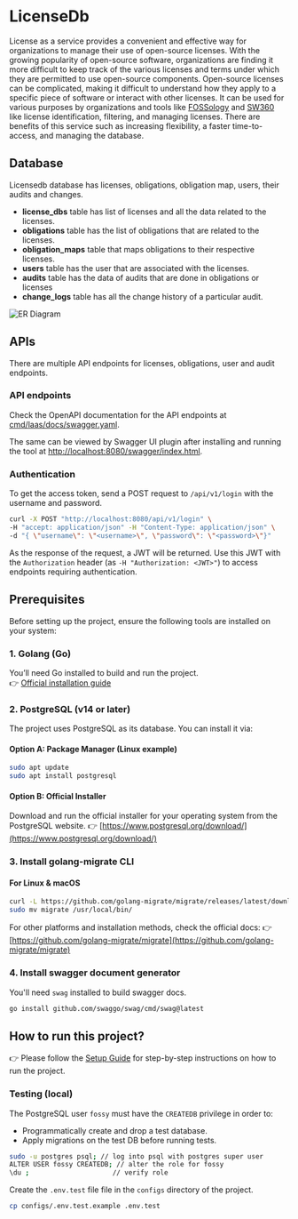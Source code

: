 <!-- SPDX-FileCopyrightText: 2023 Kavya Shukla <kavyuushukla@gmail.com>

     SPDX-License-Identifier: GPL-2.0-only
-->
# LicenseDb

License as a service provides a convenient and effective way for organizations to
manage their use of open-source licenses. With the growing popularity of open-source
software, organizations are finding it more difficult to keep track of the various
licenses and terms under which they are permitted to use open-source components.
Open-source licenses can be complicated, making it difficult to understand how they
apply to a specific piece of software or interact with other licenses. It can be
used for various purposes by organizations and tools like [FOSSology](https://fossology.org)
and [SW360](https://eclipse.org/sw360) like license identification, filtering, and
managing licenses. There are benefits of this service such as increasing flexibility,
a faster time-to-access, and managing the database.

## Database

Licensedb database has licenses, obligations, obligation map, users, their audits
and changes.

- **license_dbs** table has list of licenses and all the data related to the licenses.
- **obligations** table has the list of obligations that are related to the licenses.
- **obligation_maps** table that maps obligations to their respective licenses.
- **users** table has the user that are associated with the licenses.
- **audits** table has the data of audits that are done in obligations or licenses
- **change_logs** table has all the change history of a particular audit.

![ER Diagram](./docs/assets/licensedb_erd.png)

## APIs

There are multiple API endpoints for licenses, obligations, user and audit
endpoints.

### API endpoints

Check the OpenAPI documentation for the API endpoints at
[cmd/laas/docs/swagger.yaml](https://github.com/fossology/LicenseDb/blob/main/cmd/laas/docs/swagger.yaml).

The same can be viewed by Swagger UI plugin after installing and running the
tool at [http://localhost:8080/swagger/index.html](http://localhost:8080/swagger/index.html).

### Authentication

To get the access token, send a POST request to `/api/v1/login` with the
username and password.

```bash
curl -X POST "http://localhost:8080/api/v1/login" \
-H "accept: application/json" -H "Content-Type: application/json" \
-d "{ \"username\": \"<username>\", \"password\": \"<password>\"}"
```

As the response of the request, a JWT will be returned. Use this JWT with the
`Authorization` header (as `-H "Authorization: <JWT>"`) to access endpoints
requiring authentication.

## Prerequisites

Before setting up the project, ensure the following tools are installed on your system:

### 1. Golang (Go)

You’ll need Go installed to build and run the project.  
👉 [Official installation guide](https://go.dev/doc/install)

### 2. PostgreSQL (v14 or later)

The project uses PostgreSQL as its database. You can install it via:

#### Option A: Package Manager (Linux example)

```bash
sudo apt update
sudo apt install postgresql
```

#### Option B: Official Installer

Download and run the official installer for your operating system from the PostgreSQL website.
👉 [https://www.postgresql.org/download/](https://www.postgresql.org/download/)

### 3. Install golang-migrate CLI

#### For Linux & macOS

```bash
curl -L https://github.com/golang-migrate/migrate/releases/latest/download/migrate.linux-amd64.tar.gz | tar xvz
sudo mv migrate /usr/local/bin/
```

For other platforms and installation methods, check the official docs:
👉 [https://github.com/golang-migrate/migrate](https://github.com/golang-migrate/migrate)

### 4. Install swagger document generator

You'll need ```swag``` installed to build swagger docs.

```bash
go install github.com/swaggo/swag/cmd/swag@latest
```

## How to run this project?

👉 Please follow the [Setup Guide](./SETUP.md) for step-by-step instructions on how to run the project.

### Testing (local)

The PostgreSQL user `fossy` must have the `CREATEDB` privilege in order to:

- Programmatically create and drop a test database.
- Apply migrations on the test DB before running tests.

```bash
sudo -u postgres psql; // log into psql with postgres super user 
ALTER USER fossy CREATEDB; // alter the role for fossy
\du ;                     // verify role 
```

Create the `.env.test` file file in the `configs` directory of the project.

```bash
cp configs/.env.test.example .env.test
```
